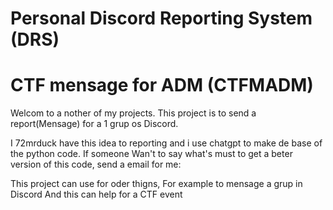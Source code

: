 # Personal Discord Reporting System (DRS)

# CTF mensage for ADM (CTFMADM)
Welcom to a nother of my projects. This project is to send a report(Mensage) for a 1 grup os Discord.

I 72mrduck have this idea to reporting and i use chatgpt to make de base of the python code. If someone Wan't to say what's must to get a beter version of this code, send a email for me:

This project can use for oder thigns, For example to mensage a grup in Discord
And this can help for a CTF event
